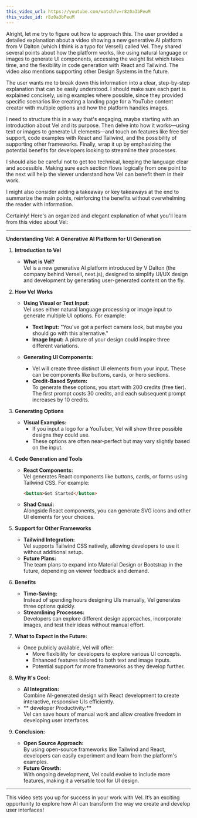 ```yaml
---
this_video_url: https://youtube.com/watch?v=r8z0a3bPeuM
this_video_id: r8z0a3bPeuM
---
```

<think>
Alright, let me try to figure out how to approach this. The user provided a detailed explanation about a video showing a new generative AI platform from V Dalton (which I think is a typo for Versell) called Vel. They shared several points about how the platform works, like using natural language or images to generate UI components, accessing the weight list which takes time, and the flexibility in code generation with React and Tailwind. The video also mentions supporting other Design Systems in the future.

The user wants me to break down this information into a clear, step-by-step explanation that can be easily understood. I should make sure each part is explained concisely, using examples where possible, since they provided specific scenarios like creating a landing page for a YouTube content creator with multiple options and how the platform handles images.

I need to structure this in a way that's engaging, maybe starting with an introduction about Vel and its purpose. Then delve into how it works—using text or images to generate UI elements—and touch on features like free tier support, code examples with React and Tailwind, and the possibility of supporting other frameworks. Finally, wrap it up by emphasizing the potential benefits for developers looking to streamline their processes.

I should also be careful not to get too technical, keeping the language clear and accessible. Making sure each section flows logically from one point to the next will help the viewer understand how Vel can benefit them in their work.

I might also consider adding a takeaway or key takeaways at the end to summarize the main points, reinforcing the benefits without overwhelming the reader with information.
</think>

Certainly! Here's an organized and elegant explanation of what you'll learn from this video about Vel:

---

**Understanding Vel: A Generative AI Platform for UI Generation**

1. **Introduction to Vel**
   - **What is Vel?**  
     Vel is a new generative AI platform introduced by V Dalton (the company behind Versell, next.js), designed to simplify UI/UX design and development by generating user-generated content on the fly.

2. **How Vel Works**
   - **Using Visual or Text Input:**  
     Vel uses either natural language processing or image input to generate multiple UI options. For example:
     - **Text Input:** "You've got a perfect camera look, but maybe you should go with this alternative."
     - **Image Input:** A picture of your design could inspire three different variations.

   - **Generating UI Components:**
     - Vel will create three distinct UI elements from your input. These can be components like buttons, cards, or hero sections.
     - **Credit-Based System:**  
       To generate these options, you start with 200 credits (free tier). The first prompt costs 30 credits, and each subsequent prompt increases by 10 credits.

3. **Generating Options**
   - **Visual Examples:**
     - If you input a logo for a YouTuber, Vel will show three possible designs they could use.
     - These options are often near-perfect but may vary slightly based on the input.

4. **Code Generation and Tools**
   - **React Components:**  
     Vel generates React components like buttons, cards, or forms using Tailwind CSS. For example:
     ```html
     <button>Get Started</button>
     ```
   - **Shad Cnuui:**  
     Alongside React components, you can generate SVG icons and other UI elements for your choices.

5. **Support for Other Frameworks**
   - **Tailwind Integration:**  
     Vel supports Tailwind CSS natively, allowing developers to use it without additional setup.
   - **Future Plans:**  
     The team plans to expand into Material Design or Bootstrap in the future, depending on viewer feedback and demand.

6. **Benefits**
   - **Time-Saving:**  
     Instead of spending hours designing UIs manually, Vel generates three options quickly.
   - **Streamlining Processes:**  
     Developers can explore different design approaches, incorporate images, and test their ideas without manual effort.

7. **What to Expect in the Future:**
   - Once publicly available, Vel will offer:
     - More flexibility for developers to explore various UI concepts.
     - Enhanced features tailored to both text and image inputs.
     - Potential support for more frameworks as they develop further.

8. **Why It's Cool:**
   - **AI Integration:**  
     Combine AI-generated design with React development to create interactive, responsive UIs efficiently.
   - ** developer Productivity:**  
     Vel can save hours of manual work and allow creative freedom in developing user interfaces.

9. **Conclusion:**
   - **Open Source Approach:**  
     By using open-source frameworks like Tailwind and React, developers can easily experiment and learn from the platform's examples.
   - **Future Growth:**  
     With ongoing development, Vel could evolve to include more features, making it a versatile tool for UI design.

---

This video sets you up for success in your work with Vel. It’s an exciting opportunity to explore how AI can transform the way we create and develop user interfaces!

